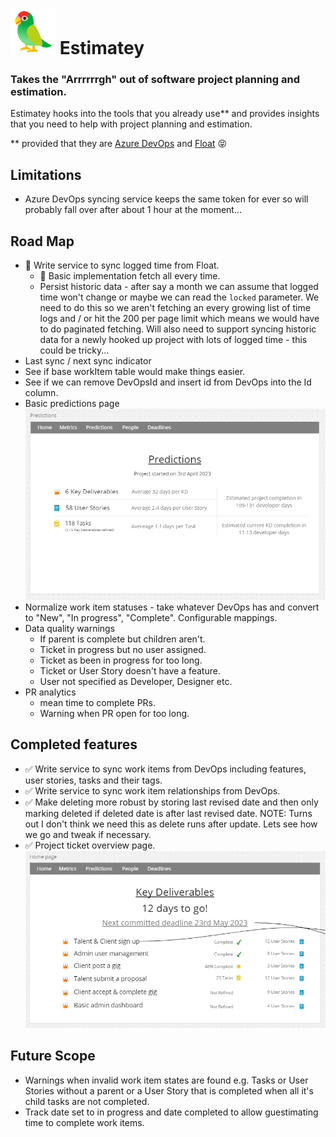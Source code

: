 # ![Estimatey parrot](./readme-images/estimatey-icon.png) Estimatey
### Takes the "Arrrrrrgh" out of software project planning and estimation.

Estimatey hooks into the tools that you already use** and provides insights that you need to help with project planning and estimation.

** provided that they are [Azure DevOps](https://azure.microsoft.com/en-gb/products/devops) and [Float](https://www.float.com/time-tracking/) :stuck_out_tongue_closed_eyes:

## Limitations
- Azure DevOps syncing service keeps the same token for ever so will probably fall over after about 1 hour at the moment...

## Road Map
- :construction: Write service to sync logged time from Float.
    - :construction: Basic implementation fetch all every time.
    - Persist historic data - after say a month we can assume that logged time won't change or maybe we can read the `locked` parameter.  We need to do this so we aren't fetching an every growing list of time logs and / or hit the 200 per page limit which means we would have to do paginated fetching. Will also need to support syncing historic data for a newly hooked up project with lots of logged time - this could be tricky...
- Last sync / next sync indicator
- See if base workItem table would make things easier.
- See if we can remove DevOpsId and insert id from DevOps into the Id column.
- Basic predictions page
![Basic predictions page](./readme-images/basic-predictions-page.png)
- Normalize work item statuses - take whatever DevOps has and convert to "New", "In progress", "Complete". Configurable mappings.
- Data quality warnings
    - If parent is complete but children aren't.
    - Ticket in progress but no user assigned.
    - Ticket as been in progress for too long.
    - Ticket or User Story doesn't have a feature.
    - User not specified as Developer, Designer etc.
- PR analytics
    - mean time to complete PRs.
    - Warning when PR open for too long.

## Completed features
- :white_check_mark: Write service to sync work items from DevOps including features, user stories, tasks and their tags.
- :white_check_mark: Write service to sync work item relationships from DevOps.
- :white_check_mark: Make deleting more robust by storing last revised date and then only marking deleted if deleted date is after last revised date. NOTE: Turns out I don't think we need this as delete runs after update.  Lets see how we go and tweak if necessary.
- :white_check_mark: Project ticket overview page.
![Project ticket overview page](./readme-images/project-ticket-overview-page.png)

## Future Scope
- Warnings when invalid work item states are found e.g. Tasks or User Stories without a parent
or a User Story that is completed when all it's child tasks are not completed.
- Track date set to in progress and date completed to allow guestimating time to complete work items.